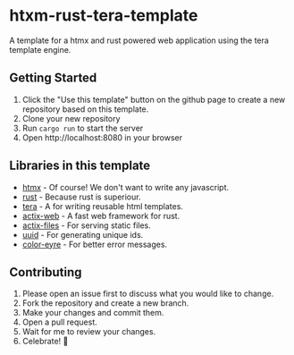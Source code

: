 # htxm-rust-tera-template

A template for a htmx  and rust powered web application using the tera template engine.

## Getting Started

1. Click the "Use this template" button on the github page to create a new repository based on this template.
2. Clone your new repository
3. Run `cargo run` to start the server
4. Open http://localhost:8080 in your browser

## Libraries in this template

- [htmx](https://htmx.org/) - Of course! We don't want to write any javascript.
- [rust](https://www.rust-lang.org/) - Because rust is superiour.
- [tera](https://tera.netlify.app/) - A for writing reusable html templates.
- [actix-web](https://actix.rs/) - A fast web framework for rust.
- [actix-files](https://crates.io/crates/actix-files) - For serving static files.
- [uuid](https://crates.io/crates/uuid) - For generating unique ids.
- [color-eyre](https://crates.io/crates/color-eyre) - For better error messages.

## Contributing

1. Please open an issue first to discuss what you would like to change.
2. Fork the repository and create a new branch.
3. Make your changes and commit them.
4. Open a pull request.
5. Wait for me to review your changes.
6. Celebrate! 🎉
